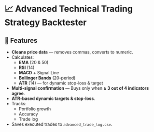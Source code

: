 # 📈 Advanced Technical Trading Strategy Backtester

## 🚀 Features
- **Cleans price data** — removes commas, converts to numeric.
- Calculates:
  - **EMA** (20 & 50)
  - **RSI** (14)
  - **MACD** + Signal Line
  - **Bollinger Bands** (20-period)
  - **ATR** (14) — for dynamic stop-loss & target
- **Multi-signal confirmation** — Buys only when **≥ 3 out of 4 indicators agree**.
- **ATR-based dynamic targets & stop-loss**.
- Tracks:
  - Portfolio growth
  - Accuracy
  - Trade log
- Saves executed trades to `advanced_trade_log.csv`.
